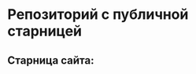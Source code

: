 # Репозиторий с публичной старницей
## Старница сайта:
<!-- Здесь будет ссылка на публичную старницу -->